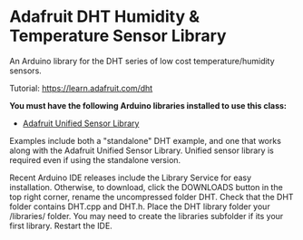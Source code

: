 # Adafruit DHT Humidity & Temperature Sensor Library

An Arduino library for the DHT series of low cost temperature/humidity sensors.

Tutorial: https://learn.adafruit.com/dht

**You must have the following Arduino libraries installed to use this class:**

- [Adafruit Unified Sensor Library](https://github.com/adafruit/Adafruit_Sensor)

Examples include both a "standalone" DHT example, and one that works along with the Adafruit Unified Sensor Library. Unified sensor library is required even if using the standalone version.

Recent Arduino IDE releases include the Library Service for easy installation. Otherwise, to download, click the DOWNLOADS button in the top right corner, rename the uncompressed folder DHT. Check that the DHT folder contains DHT.cpp and DHT.h. Place the DHT library folder your <arduinosketchfolder>/libraries/ folder. You may need to create the libraries subfolder if its your first library. Restart the IDE.


